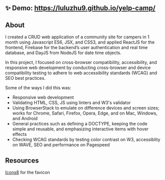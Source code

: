 ## ✨ Demo: https://luluzhu9.github.io/yelp-camp/

## About
I created a CRUD web application of a community site for campers in 1 month using Javascript ES6, JSX, and CSS3, and applied ReactJS for the frontend, Firebase for the backend’s user authentication and real time database, and DayJS from NodeJS for date time objects.

In this project, I focused on cross-browser compatibility, accessibility, and responsive web development by conducting cross-browser and device compatibility testing to adhere to web accessibility standards (WCAG) and SEO best practices.

Some of the ways I did this was:
- Responsive web development
- Validating HTML, CSS, JS using linters and W3's validator
- Using BrowserStack to emulate on difference devices and screen sizes; works for Chrome, Safari, Firefox, Opera, Edge, and on Mac, Windows, and Android
- General practices such as defining a DOCTYPE, keeping the code simple and reusable, and emphasizing interactive items with hover effects
- Checking WCAG standards by testing color contrast on W3, accessiblity on WAVE, SEO and performance on Pagespeed

## Resources
[Icons8](https://icons8.com/icon/baRFnslyaRNe/camping) for the favicon
